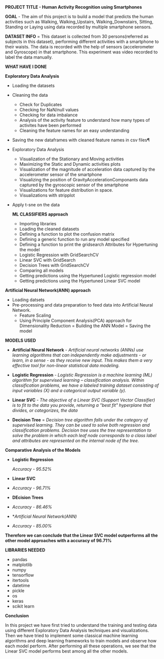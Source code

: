 **PROJECT TITLE - Human Activity Recognition using Smartphones**


**GOAL** - The aim of this project is to build a model that predicts the human activities such as Walking, Walking_Upstairs, Walking_Downstairs, Sitting, Standing or Laying using data recorded by multiple smartphone sensors.



**DATASET INFO** = This dataset is collected from 30 persons(referred as subjects in this dataset), performing different activities with a smartphone to their waists. The data is recorded with the help of sensors (accelerometer and Gyroscope) in that smartphone. This experiment was video recorded to label the data manually. 



**WHAT HAVE I DONE**

 **Exploratory Data Analysis**

- Loading the datasets
- Cleaning the data
  - Check for Duplicates
  - Checking for NaN/null values
  - Checking for data imbalance
  - Analysis of the activity feature to understand how many types of activites have been performed
  - Cleaning the feature names for an easy understanding
- Saving the new dataframes with cleaned feature names in csv files¶
- Exploratory Data Analysis
  - Visualization of the Stationary and Moving activities
  - Maximizing the Static and Dynamic activities plots
  - Visualization of the magnitude of acceleration data captured by the accelerometer sensor of the smartphone
  - Visualizing the position of GravityAccelerationComponants data captured by the gyroscopic sensor of the smartphone
  - Visualizations for feature distribution in space.
  - Visualizations with stripplot
- Apply t-sne on the data

  **ML CLASSIFIERS approach**
  
  - Importing libraries
  - Loading the cleaned datasets
  - Defining a function to plot the confusion matrix
  - Defining a generic function to run any model specified
  - Defining a function to print the gridsearch Attributes for Hypertuning the model
  - Logistic Regression with GridSearchCV
  - Linear SVC with GridSearch
  - Decision Trees with GridSearchCV
  - Comparing all models
  - Getting predictions using the Hypertuned Logistic regression model
  - Getting predictions using the Hypertuned Linear SVC model
  
  
 **Artificial Neural Network(ANN) approach**
 
 - Loading datsets
 - Pre-processing and data preparation to feed data into Artificial Neural Network.
    - Feature Scaling
    - Using Principle Component Analysis(PCA) approach for Dimensionality Reduction
 = Building the ANN Model
 = Saving the model



**MODELS USED**

- **Artificial Neural Network** - *Artificial neural networks (ANNs) use learning algorithms that can independently make adjustments - or learn, in a sense - as they receive new input. This makes them a very effective tool for non-linear statistical data modeling.* 

- **Logistic Regression** - *Logistic Regression is a machine learning (ML) algorithm for supervised learning – classification analysis. Within classification problems, we have a labeled training dataset consisting of input variables (X) and a categorical output variable (y).*

- **Linear SVC** - *The objective of a Linear SVC (Support Vector Classifier) is to fit to the data you provide, returning a "best fit" hyperplane that divides, or categorizes, the data*

- **Decision Tree** = *Decision tree algorithm falls under the category of supervised learning. They can be used to solve both regression and classification problems. Decision tree uses the tree representation to solve the problem in which each leaf node corresponds to a class label and attributes are represented on the internal node of the tree.*

**Comparative Analysis of the Models**

- **Logistic Regression**

    *Accuracy - 95.52%*
   
    
- **Linear SVC**
- 
     *Accuracy - 96.71%*
    
     
     
- **DEcision Trees**
- 
     *Accuracy - 86.46%*
    
     
 
- **Artificial Neural Network(ANN)*
- 
     *Accuracy - 85.00%*
     
     
     
 **Therefore we can conclude that the Linear SVC model outperforms all the other model approaches with a accuracy of 96.71%**





**LIBRARIES NEEDED**

- pandas
- matplotlib
- numpy
- tensorflow
- itertools
- datetime
- pickle
- os
- keras
- scikit learn


**Conclusion**

In this project we have first tried to understand the training and testing data using different Exploratory Data Analysis techniques and visualizations. Then we have tried to implement some classical machine learning algorithms and deep learning frameworks to train models and observe how each model perform. After performing all these operations, we see that the  Linear SVC model performs best among all the other models.
